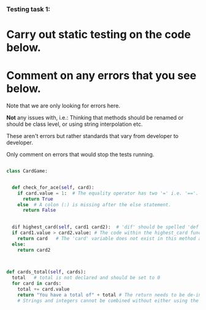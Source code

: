 ### Testing task 1:

# Carry out static testing on the code below.
# Comment on any errors that you see below.

Note that we are only looking for errors here.

**Not** any issues with, i.e.: 
Thinking that methods should be renamed or should be class level, or using string interpolation etc. 

These aren't errors but rather standards that vary from developer to developer. 

Only comment on errors that would stop the tests running.

```python

class CardGame:


  def check_for_ace(self, card):
    if card.value = 1:  # The equality operator has two '=' i.e. '=='.
      return True
    else  # A colon (:) is missing after the else statement.
      return False
   

  dif highest_card(self, card1 card2):  # 'dif' should be spelled 'def' and a comma is missing between 'card1' and 'card2'.
  if card1.value > card2.value: # The code within the highest_card function needs to be indented.
    return card   # The 'card' variable does not exist in this method and should be changed to 'card1'.
  else:
    return card2
  


def cards_total(self, cards):
  total   # total is not declared and should be set to 0
  for card in cards:
    total += card.value
    return "You have a total of" + total # The return needs to be de-indented as it needs to return after all the card items are looped through
    # Strings and integers cannot be combined without either using the str() function on total i.e. str(total) or changing the return statement to an f string and surrounding total by curly brackets i.e. f"You have a total of {total}"
  
```
